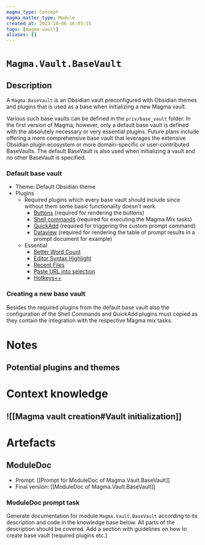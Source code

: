 ```yaml
---
magma_type: Concept
magma_matter_type: Module
created_at: 2023-10-06 16:03:15
tags: [magma-vault]
aliases: []
---
```

# `Magma.Vault.BaseVault`

## Description

A `Magma.BaseVault` is an Obsidian vault preconfigured with Obsidian themes and plugins that is used as a base when initializing a new Magma vault.  
  
Various such base vaults can be defined in the `priv/base_vault` folder. In the first version of Magma, however, only a default base vault is defined with the absolutely necessary or very essential plugins. Future plans include offering a more comprehensive base vault that leverages the extensive Obsidian plugin ecosystem or more domain-specific or user-contributed BaseVaults. The default BaseVault is also used when initializing a vault and no other BaseVault is specified.  

### Default base vault

- Theme: Default Obsidian theme
- Plugins
	- Required plugins which every base vault should include since without them some basic functionality doesn't work 
		- [Buttons](https://github.com/shabegom/buttons) (required for rendering the buttons)
		- [Shell commands](https://github.com/Taitava/obsidian-shellcommands) (required for executing the Magma Mix tasks)
		- [QuickAdd](https://github.com/chhoumann/quickadd) (required for triggering the custom prompt command)
		- [Dataview](https://github.com/blacksmithgu/obsidian-dataview) (required for rendering the table of prompt results in a prompt document for example)
	- Essential
		- [Better Word Count](https://github.com/lukeleppan/better-word-count)
		- [Editor Syntax Highlight](https://github.com/deathau/cm-editor-syntax-highlight-obsidian)
		- [Recent Files](https://github.com/tgrosinger/recent-files-obsidian)
		- [Paste URL into selection](https://github.com/denolehov/obsidian-url-into-selection)
		- [Hotkeys++](https://github.com/argenos/hotkeysplus-obsidian#hotkeysplus-obsidian)

### Creating a new base vault

Besides the required plugins from the default base vault also the configuration of the Shell Commands and QuickAdd plugins must copied as they contain the integration with the respective Magma mix tasks.

<!--
	- Reconsider as essential
		- [Pandoc Plugin](https://github.com/OliverBalfour/obsidian-pandoc)
		- [Advanced URI](https://github.com/Vinzent03/obsidian-advanced-uri)
-->

# Notes

## Potential plugins and themes


# Context knowledge
## ![[Magma vault creation#Vault initialization]]


# Artefacts

## ModuleDoc

- Prompt: [[Prompt for ModuleDoc of Magma.Vault.BaseVault]]
- Final version: [[ModuleDoc of Magma.Vault.BaseVault]]

### ModuleDoc prompt task

Generate documentation for module `Magma.Vault.BaseVault` according to its description and code in the knowledge base below. All parts of the description should be covered. Add a section with guidelines on how to create base vault (required plugins etc.)

